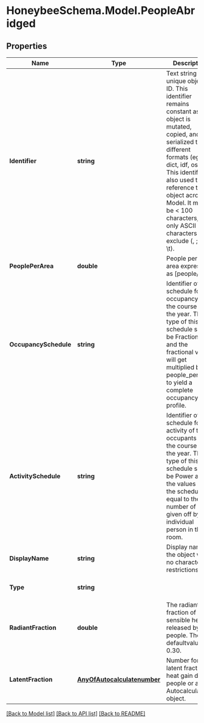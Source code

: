 
# HoneybeeSchema.Model.PeopleAbridged

## Properties

Name | Type | Description | Notes
------------ | ------------- | ------------- | -------------
**Identifier** | **string** | Text string for a unique object ID. This identifier remains constant as the object is mutated, copied, and serialized to different formats (eg. dict, idf, osm). This identifier is also used to reference the object across a Model. It must be &lt; 100 characters, use only ASCII characters and exclude (, ; ! \\n \\t). | 
**PeoplePerArea** | **double** | People per floor area expressed as [people/m2] | 
**OccupancySchedule** | **string** | Identifier of a schedule for the occupancy over the course of the year. The type of this schedule should be Fractional and the fractional values will get multiplied by the people_per_area to yield a complete occupancy profile. | 
**ActivitySchedule** | **string** | Identifier of a schedule for the activity of the occupants over the course of the year. The type of this schedule should be Power and the values of the schedule equal to the number of Watts given off by an individual person in the room. | 
**DisplayName** | **string** | Display name of the object with no character restrictions. | [optional] 
**Type** | **string** |  | [optional] [default to "PeopleAbridged"]
**RadiantFraction** | **double** | The radiant fraction of sensible heat released by people. The defaultvalue is 0.30. | [optional] [default to 0.3M]
**LatentFraction** | [**AnyOfAutocalculatenumber**](AnyOfAutocalculatenumber.md) | Number for the latent fraction of heat gain due to people or an Autocalculate object. | [optional] 

[[Back to Model list]](../README.md#documentation-for-models)
[[Back to API list]](../README.md#documentation-for-api-endpoints)
[[Back to README]](../README.md)

